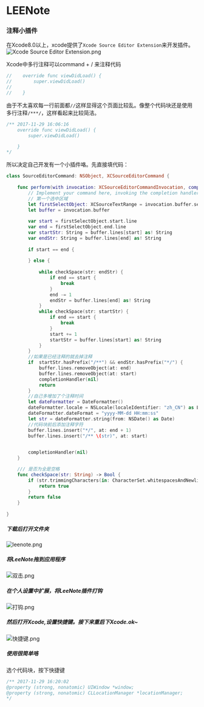 # LEENote
### 注释小插件
在Xcode8.0以上，xcode提供了`Xcode Source Editor Extension`来开发插件。
![Xcode Source Editor Extension.png](http://upload-images.jianshu.io/upload_images/2868618-0d040f186ff15219.png?imageMogr2/auto-orient/strip%7CimageView2/2/w/1240)

Xcode中多行注释可以command + / 来注释代码
```swift
//    override func viewDidLoad() {
//        super.viewDidLoad()
//
//    }
```
由于不太喜欢每一行前面都`//`这样显得这个页面比较乱。像整个代码块还是使用多行注释`/***/`，这样看起来比较简洁。
```swift
/** 2017-11-29 16:06:16
    override func viewDidLoad() {
        super.viewDidLoad()

    }
*/
```
所以决定自己开发有一个小插件咯。先直接填代码：
```swift
class SourceEditorCommand: NSObject, XCSourceEditorCommand {
    
    func perform(with invocation: XCSourceEditorCommandInvocation, completionHandler: @escaping (Error?) -> Void ) -> Void {
        // Implement your command here, invoking the completion handler when done. Pass it nil on success, and an NSError on failure.
        // 第一个选中区域
        let firstSelectObject: XCSourceTextRange = invocation.buffer.selections.firstObject as! XCSourceTextRange
        let buffer = invocation.buffer
       
        var start = firstSelectObject.start.line
        var end = firstSelectObject.end.line
        var startStr: String = buffer.lines[start] as! String
        var endStr: String = buffer.lines[end] as! String
        
        if start == end {
            
        } else {
            
            while checkSpace(str: endStr) {
                if end == start {
                    break
                }
                end -= 1
                endStr = buffer.lines[end] as! String
            }
            while checkSpace(str: startStr) {
                if end == start {
                    break
                }
                start += 1
                startStr = buffer.lines[start] as! String
            }
        }
        //如果是已经注释的就去掉注释
        if  startStr.hasPrefix("/**") && endStr.hasPrefix("*/") {
            buffer.lines.removeObject(at: end)
            buffer.lines.removeObject(at: start)
            completionHandler(nil)
            return
        }
        //自己多增加了个注释时间
        let dateFormatter = DateFormatter()
        dateFormatter.locale = NSLocale(localeIdentifier: "zh_CN") as Locale!
        dateFormatter.dateFormat = "yyyy-MM-dd HH:mm:ss"
        let str = dateFormatter.string(from: NSDate() as Date)
        //代码块前后添加注释字符
        buffer.lines.insert("*/", at: end + 1)
        buffer.lines.insert("/** \(str)", at: start)
    

        completionHandler(nil)
    }

    /// 是否为全是空格
    func checkSpace(str: String) -> Bool {
        if (str.trimmingCharacters(in: CharacterSet.whitespacesAndNewlines) as NSString).length == 0 {
            return true
        }
        return false
    }
    
}
```
##### 下载后打开文件夹
![leenote.png](http://upload-images.jianshu.io/upload_images/2868618-d15f6358f53c7c35.png?imageMogr2/auto-orient/strip%7CimageView2/2/w/1240)
##### 将LeeNote拖到应用程序
![双击.png](http://upload-images.jianshu.io/upload_images/2868618-03cdd4a1a08bbad4.png?imageMogr2/auto-orient/strip%7CimageView2/2/w/1240)
##### 在个人设置中扩展，将LeeNote插件打钩
![打钩.png](http://upload-images.jianshu.io/upload_images/2868618-d5bf188ba63f13f0.png?imageMogr2/auto-orient/strip%7CimageView2/2/w/1240)
##### 然后打开Xcode,设置快捷键。接下来重启下Xcode.ok~
![快捷键.png](http://upload-images.jianshu.io/upload_images/2868618-8f3c101e821c0828.png?imageMogr2/auto-orient/strip%7CimageView2/2/w/1240)
##### 使用很简单咯
选个代码块，按下快捷键
```swift
/** 2017-11-29 16:20:02
@property (strong, nonatomic) UIWindow *window;
@property (strong, nonatomic) CLLocationManager *locationManager;
*/
```

